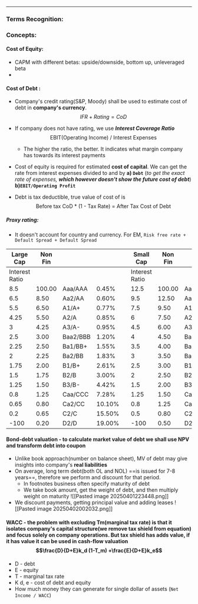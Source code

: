 ***
### Terms Recognition:

### Concepts:

#### 
#### Cost of Equity: 
- CAPM with different betas: upside/downside, bottom up, unleveraged beta
- 
#### Cost of Debt :
- Company's credit rating(S&P, Moody) shall be used to estimate cost of debt in **company's currency**. $$IFR + Rating = CoD$$
- If company does not have rating, we use ***Interest Coverage Ratio***$$\text{EBIT(Operating Income) / Interest Expenses} $$
	- The higher the ratio, the better. It indicates what margin company has towards its interest payments 

- Cost of equity is required for estimated **cost of capital**. We can get the rate from interest expenses divided to and by **a) `Debt`** (*to get the exact rate of expenses, **which however doesn't show the future cost of debt***) **b)`EBIT/Operating Profit`**

- Debt is tax deductible, true value of cost of is $$\text{Before tax CoD * (1 - Tax Rate) = After Tax Cost of Debt}$$

##### Proxy rating:
- It doesn't account for country and currency. For EM, `Risk free rate + Default Spread + Default Spread` 

| Large Cap      | Non Fin |          |        |     | Small Cap      | Non Fin |          |        |
| -------------- | ------- | -------- | ------ | --- | -------------- | ------- | -------- | ------ |
| Interest Ratio |         |          |        |     | Interest Ratio |         |          |        |
| 8.5            | 100.00  | Aaa/AAA  | 0.45%  |     | 12.5           | 100.00  | Aaa/AAA  | 0.45%  |
| 6.5            | 8.50    | Aa2/AA   | 0.60%  |     | 9.5            | 12.50   | Aa2/AA   | 0.60%  |
| 5.5            | 6.50    | A1/A+    | 0.77%  |     | 7.5            | 9.50    | A1/A+    | 0.77%  |
| 4.25           | 5.50    | A2/A     | 0.85%  |     | 6              | 7.50    | A2/A     | 0.85%  |
| 3              | 4.25    | A3/A-    | 0.95%  |     | 4.5            | 6.00    | A3/A-    | 0.95%  |
| 2.5            | 3.00    | Baa2/BBB | 1.20%  |     | 4              | 4.50    | Baa2/BBB | 1.20%  |
| 2.25           | 2.50    | Ba1/BB+  | 1.55%  |     | 3.5            | 4.00    | Ba1/BB+  | 1.55%  |
| 2              | 2.25    | Ba2/BB   | 1.83%  |     | 3              | 3.50    | Ba2/BB   | 1.83%  |
| 1.75           | 2.00    | B1/B+    | 2.61%  |     | 2.5            | 3.00    | B1/B+    | 2.61%  |
| 1.5            | 1.75    | B2/B     | 3.00%  |     | 2              | 2.50    | B2/B     | 3.00%  |
| 1.25           | 1.50    | B3/B-    | 4.42%  |     | 1.5            | 2.00    | B3/B-    | 4.42%  |
| 0.8            | 1.25    | Caa/CCC  | 7.28%  |     | 1.25           | 1.50    | Caa/CCC  | 7.28%  |
| 0.65           | 0.80    | Ca2/CC   | 10.10% |     | 0.8            | 1.25    | Ca2/CC   | 10.10% |
| 0.2            | 0.65    | C2/C     | 15.50% |     | 0.5            | 0.80    | C2/C     | 15.50% |
| -100           | 0.20    | D2/D     | 19.00% |     | -100           | 0.50    | D2/D     | 19.00% |

#### Bond-debt valuation - to calculate market value of debt we shall use NPV and transform debt into coupon 
- Unlike book approach(number on balance sheet), MV of debt may give insights into company's **real liabilities**
- On average, long term debt(both OL and NOL) ==is issued for 7-8 years==, therefore we perform and discount for that period. 
	- In footnotes business often specify maturity of debt
	- We take book amount, get the weight of debt, and then multiply weight on maturity 
![[Pasted image 20250401223448.png]]
- We discount payments, getting principal value and adding leases 
![[Pasted image 20250402002032.png]]




#### WACC  - the problem with excluding Tm(marginal tax rate) is that it isolates company's capital structure(we remove tax shield from equation) and focus solely on company operations. But tax shield has adds value, if it has value it can be used in cash-flow valuation   $$\frac{D}{D+E}k_d (1-T_m) +\frac{E}{D+E}k_e$$
- D - debt 
- E - equity 
- T - marginal tax rate
- K d, e - cost of debt and equity
- How much money they can generate for single dollar of assets (`Net Income / WACC`)
